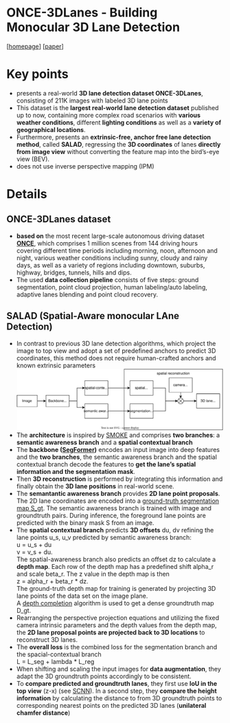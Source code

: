 # ONCE-3DLanes - Building Monocular 3D Lane Detection
[[homepage](https://once-3dlanes.github.io/)]
[[paper](https://arxiv.org/pdf/2205.00301.pdf)]

# Key points
- presents a real-world **3D lane detection dataset ONCE-3DLanes**, consisting of 211K images with labeled 3D lane points
- This dataset is the **largest real-world lane detection dataset** published up to now, containing more complex road scenarios with **various weather conditions**, different **lighting conditions** as well as a **variety of geographical locations**.
- Furthermore, presents an **extrinsic-free, anchor free
lane detection method**, called **SALAD**, regressing the **3D coordinates**
of lanes **directly from image view** without converting the feature map into the bird’s-eye view (BEV).
- does not use inverse perspective mapping (IPM)

# Details
## ONCE-3DLanes dataset
- **based on** the most recent large-scale autonomous driving dataset [**ONCE**](https://once-for-auto-driving.github.io/), which comprises 1 million scenes from 144 driving hours covering different time periods including morning, noon, afternoon and night, various weather conditions including sunny, cloudy and rainy days, as well as a variety of regions including downtown, suburbs, highway, bridges, tunnels, hills and dips.
- The used **data collection pipeline** consists of five steps: ground segmentation, point cloud projection, human labeling/auto labeling, adaptive lanes blending and point cloud recovery.
## SALAD (Spatial-Aware monocular LAne Detection)
- In contrast to previous 3D lane detection algorithms, which project the image to top view and adopt a set of predefined anchors to predict 3D coordinates, this method does not require human-crafted anchors and known extrinsic parameters
![architecture](salad_architecture.svg)
- The **architecture** is inspired by [SMOKE](https://arxiv.org/abs/2002.10111) and comprises **two branches**: a **semantic awareness branch** and a **spatial contextual branch** 
- The **backbone ([SegFormer](https://arxiv.org/abs/2105.15203))** encodes an input image into deep features and the **two branches**, the semantic
awareness branch and the spatial contextual branch decode the features to **get the lane’s spatial information and the segmentation mask**. 
- Then **3D reconstruction** is performed by integrating this information and finally obtain the **3D lane positions** in real-world scene.
- The **semantantic awareness branch** provides **2D lane point proposals**. The 2D lane coordinates are encoded into a [ground-truth segmentation map S_gt](https://arxiv.org/abs/1802.05591). The semantic awareness branch is trained with image and groundtruth pairs. During inference, the foreground lane points are predicted with the binary mask S from an image.
- The **spatial contextual branch** predicts **3D offsets** du, dv refining the lane points u_s, u_v predicted by semantic awareness branch:\
u = u_s + du\
v = v_s + du.\
The spatial-awareness branch also predicts an offset dz to calculate a **depth map**. Each row of the depth map has a predefined shift alpha_r and scale beta_r. The z value in the depth map is then\
z = alpha_r + beta_r * dz.\
The ground-truth depth map for training is generated by projecting 3D lane points of the data set on the image plane.\
A [depth completion](https://arxiv.org/abs/1802.00036) algorithm is used to get a dense groundtruth map D_gt.
- Rearranging the perspective projection equations and utilizing the fixed camera intrinsic parameters and the depth values from the depth map, the **2D lane proposal points are projected back to 3D locations** to reconstruct 3D lanes.
- The **overall loss** is the combined loss for the segmentation branch and the spacial-contextual branch\
L = L_seg + lambda * L_reg
- When shifting and scaling the input images for **data augmentation**, they adapt the 3D groundtruth points accordingly to be consistent.
- To **compare predicted and groundtruth lanes**, they first use **IoU in the top view** (z-x) (see [SCNN](https://arxiv.org/abs/1712.06080)). In a second step, they **compare the height information** by calculating the distance to from 3D groundtruth points to corresponding nearest points on the predicted 3D lanes (**unilateral chamfer distance**)

